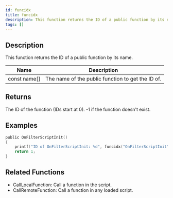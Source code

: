 ```yaml
---
id: funcidx
title: funcidx
description: This function returns the ID of a public function by its name.
tags: []
---
```


## Description

This function returns the ID of a public function by its name.

| Name         | Description                                       |
| ------------ | ------------------------------------------------- |
| const name[] | The name of the public function to get the ID of. |

## Returns

The ID of the function (IDs start at 0). -1 if the function doesn't exist.

## Examples

```c
public OnFilterScriptInit()
{
    printf("ID of OnFilterScriptInit: %d", funcidx("OnFilterScriptInit"));
    return 1;
}
```

## Related Functions

- CallLocalFunction: Call a function in the script.
- CallRemoteFunction: Call a function in any loaded script.
